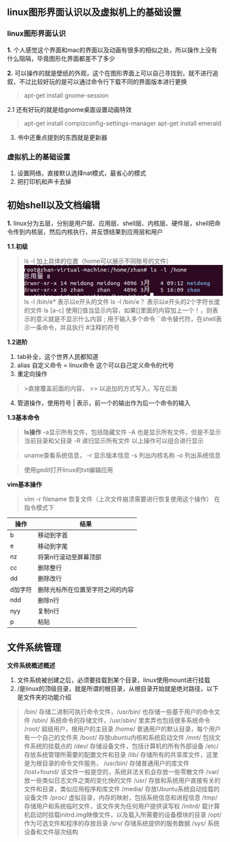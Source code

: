 ## linux图形界面认识以及虚拟机上的基础设置

### linux图形界面认识
**1.** 个人感觉这个界面和mac的界面以及动画有很多的相似之处，所以操作上没有什么阻隔，毕竟图形化界面都差不了多少

**2.**      可以操作的就是壁纸的外观，这个在图形界面上可以自己寻找到，就不进行追叙，不过比较好玩的是可以通过命令行下载不同的界面版本进行更换
>  apt-get install gnome-session

2.1 还有好玩的就是给gnome桌面设置动画特效
> apt-get install compizconfig-settings-manager
apt-get install emerald

    

    

 
3. 书中还重点提到的东西就是更新器

### 虚拟机上的基础设置
1. 设置网络，直接默认选择nat模式，最省心的模式
2. 把打印机和声卡去掉

## 初始shell以及文档编辑

**1.** linux分为五层，分别是用户层、应用层、shell层、内核层、硬件层，shell把命令传到内核层，然后内核执行，并反馈结果到应用层和用户

**1.1.初级**

> ls -l 加上具体的位置（home可以展示不同账号的文件）
![pic](picture/ls-shell.png)
ls -l /bin/e* 表示以e开头的文件
ls -l /bin/e？ 表示以e开头的2个字符长度的文件
ls [a-c] 使用[]值当显示内容，如果[]里面的内容加上一个！，则表示的意义就是不显示什么内容
 ; 用于输入多个命令
 ``命令替代符，在shell表示一条命令，并且执行
 #注释的符号

**1.2进阶**

1. tab补全，这个世界人民都知道
2. alias 自定义命令 = linux命令 这个可以自己定义命令的代号
3. 重定向操作
> \>直接覆盖前面的内容，
\>> 以追加的方式写入，写在后面
4. 管道操作，使用符号 | 表示，前一个的输出作为后一个命令的输入

**1.3基本命令**

>**ls操作**
> -a显示所有文件，包括隐藏文件
-A 也是显示所有文件，但是不显示当前目录和父目录
-R 递归显示所有文件
以上操作可以组合进行显示

> uname查看系统信息，
 -r 显示版本信息
 -s 列出内核名称
 -o 列出系统信息

 > 使用gedit打开linux的txt编辑应用

 **vim基本操作**

 >vim -r filename 恢复文件（上次文件崩溃需要进行恢复使用这个操作）
 在指令模式下

 操作 | 结果
 |-|-|
 b | 移动到字首
 e |移动到字尾
 nz |将第n行滚动至屏幕顶部
 cc |删除整行
 dd |删除改行
 d加字符 |删除光标所在位置至字符之间的内容
 ndd|删除n行
 nyy|复制n行
 p|粘贴

## 文件系统管理

**文件系统概述概述**
1. 文件系统被创建之后，必须要挂载到某个目录，linux使用mount进行挂载
2. /是linux的顶级目录，就是所谓的根目录，从根目录开始就是绝对路径，以下是文件夹的功能介绍
> /bin/ 存储二进制可执行命令文件，/usr/bin/ 也存储一些基于用户的命令文件
/sbin/ 系统命令的存储文件，/usr/sbin/ 里卖弄也包括很多系统命令
/root/ 超级用户，根用户的主目录
/home/ 普通用户的默认目录，每个用户有一个自己的文件夹
/boot/ 存放ubuntu内核和系统启动文件
/mnt/ 包括文件系统的挂载点的
/dev/ 存储设备文件，包括计算机的所有外部设备
/etc/ 存放系统管理所需要的配置文件和目录
/lib/ 存储所有的共享库文件，这里是为根目录的命令文件服务， /usr/bin/ 存储普通用户的库文件
/lost+found/ 该文件一般是空的，系统非法关机会存放一些零散文件
/var/ 放一些类似日志文件之类的变化快的文件
/usr/ 存放和系统用户直接有关的文件和目录，类似应用程序和库文件
/media/ 存放Ubuntu系统自动挂载的设备文件
/proc/ 虚拟目录，内存的映射，包括系统信息和进程信息
/tmp/ 存储用户和系统临时文件，该文件夹为任何用户提供读写权
/initrd/ 载计算机启动时挂载initrd.img映像文件，以及载入所需要的设备模块的目录
/opt/ 作为可选文件和程序的存放目录
/srv/ 存储系统提供的服务数据
/sys/ 系统设备和文件层次结构 
